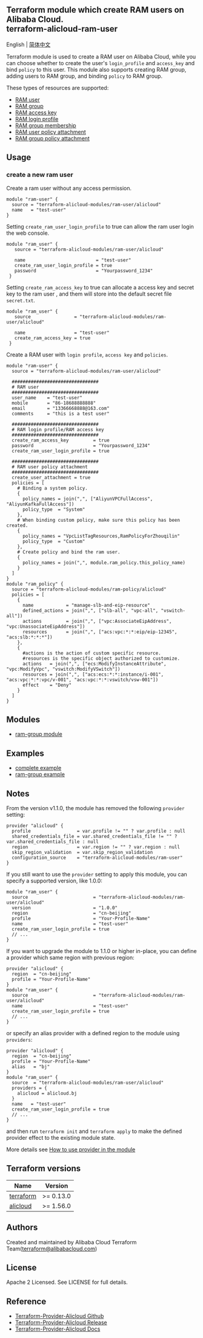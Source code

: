 Terraform module which create RAM users on Alibaba Cloud.  
terraform-alicloud-ram-user
--------------------------

English | [简体中文](https://github.com/terraform-alicloud-modules/terraform-alicloud-ram-user/blob/master/README-CN.md)

Terraform module is used to create a RAM user on Alibaba Cloud, while you can choose whether to create the user's `login_profile` and `access_key` and bind `policy` to this user. This module also supports creating RAM group, adding users to RAM group, and binding `policy` to RAM group.

These types of resources are supported:

* [RAM user](https://www.terraform.io/docs/providers/alicloud/r/ram_user.html)
* [RAM group](https://www.terraform.io/docs/providers/alicloud/r/ram_group.html)
* [RAM access key](https://www.terraform.io/docs/providers/alicloud/r/ram_access_key.html)
* [RAM login profile](https://www.terraform.io/docs/providers/alicloud/r/ram_login_profile.html)
* [RAM group membership](https://www.terraform.io/docs/providers/alicloud/r/ram_group_membership.html)
* [RAM user policy attachment](https://www.terraform.io/docs/providers/alicloud/r/ram_user_policy_attachment.html)
* [RAM group policy attachment](https://www.terraform.io/docs/providers/alicloud/r/ram_group_policy_attachment.html)

## Usage

### create a new ram user

Create a ram user without any access permission.

```hcl
module "ram-user" {
  source = "terraform-alicloud-modules/ram-user/alicloud"
  name   = "test-user"
}
```
Setting `create_ram_user_login_profile` to true can allow the ram user login the web console.

```hcl
module "ram_user" {
   source = "terraform-alicloud-modules/ram-user/alicloud"

   name                          = "test-user"
   create_ram_user_login_profile = true
   password                      = "Yourpassword_1234"
 }
```

Setting `create_ram_access_key` to true can allocate a access key and secret key to the ram user
, and them will store into the default secret file `secret.txt`.

```hcl
module "ram_user" {
   source                = "terraform-alicloud-modules/ram-user/alicloud"

   name                  = "test-user"
   create_ram_access_key = true
 }
```

Create a RAM user with `login profile`, `access key` and `policies`.

```hcl
module "ram-user" {
  source = "terraform-alicloud-modules/ram-user/alicloud"

  ################################
  # RAM user
  ################################
  user_name    = "test-user"
  mobile       = "86-18688888888"
  email        = "13366668888@163.com"
  comments     = "this is a test user"
  
  ################################
  # RAM login profile/RAM access key
  ################################
  create_ram_access_key         = true
  password                      = "Yourpassword_1234"
  create_ram_user_login_profile = true
  
  ################################
  # RAM user policy attachment
  ################################
  create_user_attachment = true
  policies = [
    # Binding a system policy.
    {
      policy_names = join(",", ["AliyunVPCFullAccess", "AliyunKafkaFullAccess"])
      policy_type  = "System"
    },
    # When binding custom policy, make sure this policy has been created.
    {
      policy_names = "VpcListTagResources,RamPolicyForZhouqilin"
      policy_type  = "Custom"
    },
    # Create policy and bind the ram user.
    {
      policy_names = join(",", module.ram_policy.this_policy_name)
    }
  ]
}
module "ram_policy" {
  source = "terraform-alicloud-modules/ram-policy/alicloud"
  policies = [
    {
      name            = "manage-slb-and-eip-resource"
      defined_actions = join(",", ["slb-all", "vpc-all", "vswitch-all"])
      actions         = join(",", ["vpc:AssociateEipAddress", "vpc:UnassociateEipAddress"])
      resources       = join(",", ["acs:vpc:*:*:eip/eip-12345", "acs:slb:*:*:*"])
    },
    {
      #actions is the action of custom specific resource.
      #resources is the specific object authorized to customize.
      actions   = join(",", ["ecs:ModifyInstanceAttribute", "vpc:ModifyVpc", "vswitch:ModifyVSwitch"])
      resources = join(",", ["acs:ecs:*:*:instance/i-001", "acs:vpc:*:*:vpc/v-001", "acs:vpc:*:*:vswitch/vsw-001"])
      effect    = "Deny"
    }    
  ]
}
```

## Modules
* [ram-group module](https://github.com/terraform-alicloud-modules/terraform-alicloud-ram-user/tree/master/modules/ram-group)

## Examples

* [complete example](https://github.com/terraform-alicloud-modules/terraform-alicloud-ram-user/tree/master/examples/complete)
* [ram-group example](https://github.com/terraform-alicloud-modules/terraform-alicloud-ram-user/tree/master/examples/ram-group)

## Notes
From the version v1.1.0, the module has removed the following `provider` setting:

```hcl
provider "alicloud" {
  profile                 = var.profile != "" ? var.profile : null
  shared_credentials_file = var.shared_credentials_file != "" ? var.shared_credentials_file : null
  region                  = var.region != "" ? var.region : null
  skip_region_validation  = var.skip_region_validation
  configuration_source    = "terraform-alicloud-modules/ram-user"
}
```

If you still want to use the `provider` setting to apply this module, you can specify a supported version, like 1.0.0:

```hcl
module "ram_user" {
  source                        = "terraform-alicloud-modules/ram-user/alicloud"
  version                       = "1.0.0"
  region                        = "cn-beijing"
  profile                       = "Your-Profile-Name"
  name                          = "test-user"
  create_ram_user_login_profile = true
  // ...
}
```

If you want to upgrade the module to 1.1.0 or higher in-place, you can define a provider which same region with
previous region:

```hcl
provider "alicloud" {
  region  = "cn-beijing"
  profile = "Your-Profile-Name"
}
module "ram_user" {
  source                        = "terraform-alicloud-modules/ram-user/alicloud"
  name                          = "test-user"
  create_ram_user_login_profile = true
  // ...
}
```
or specify an alias provider with a defined region to the module using `providers`:

```hcl
provider "alicloud" {
  region  = "cn-beijing"
  profile = "Your-Profile-Name"
  alias   = "bj"
}
module "ram_user" {
  source  = "terraform-alicloud-modules/ram-user/alicloud"
  providers = {
    alicloud = alicloud.bj
  }
  name   = "test-user"
  create_ram_user_login_profile = true
  // ...
}
```

and then run `terraform init` and `terraform apply` to make the defined provider effect to the existing module state.

More details see [How to use provider in the module](https://www.terraform.io/docs/language/modules/develop/providers.html#passing-providers-explicitly)

## Terraform versions

| Name | Version |
|------|---------|
| <a name="requirement_terraform"></a> [terraform](#requirement\_terraform) | >= 0.13.0 |
| <a name="requirement_alicloud"></a> [alicloud](#requirement\_alicloud) | >= 1.56.0 |

Authors
-------
Created and maintained by Alibaba Cloud Terraform Team(terraform@alibabacloud.com)

License
----
Apache 2 Licensed. See LICENSE for full details.

Reference
---------
* [Terraform-Provider-Alicloud Github](https://github.com/terraform-providers/terraform-provider-alicloud)
* [Terraform-Provider-Alicloud Release](https://releases.hashicorp.com/terraform-provider-alicloud/)
* [Terraform-Provider-Alicloud Docs](https://www.terraform.io/docs/providers/alicloud/index.html)